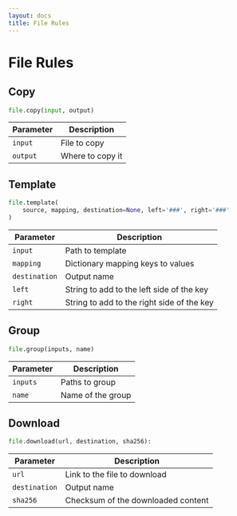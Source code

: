 ```yaml
---
layout: docs
title: File Rules
---
```


# File Rules

## Copy

```python
file.copy(input, output)
```

| Parameter | Description |
|---|---|
|`input`|File to copy|
|`output`|Where to copy it|


## Template

```python
file.template(
    source, mapping, destination=None, left='###', right='###'
)
```

| Parameter | Description |
|---|---|
|`input`|Path to template|
|`mapping`|Dictionary mapping keys to values|
|`destination`|Output name|
|`left`|String to add to the left side of the key|
|`right`|String to add to the right side of the key|


## Group

```python
file.group(inputs, name)
```

| Parameter | Description |
|---|---|
|`inputs`|Paths to group|
|`name`|Name of the group|


## Download

```python
file.download(url, destination, sha256):
```

| Parameter | Description |
|---|---|
|`url`|Link to the file to download|
|`destination`|Output name|
|`sha256`|Checksum of the downloaded content|
